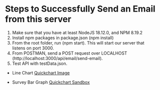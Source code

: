 # Steps to Successfully Send an Email from this server
1) Make sure that you have at least NodeJS 18.12.0, and NPM 8.19.2
2) Install npm packages in package.json (npm install)
3) From the root folder, run (npm start). This will start our server that listens on port 3000.
4) From POSTMAN, send a POST request over LOCALHOST (http://localhost:3000/api/email/send-email).
5) Test API with testData.json. 

* Line Chart
[Quickchart Image](https://quickchart.io/sandbox/#%7B%22chart%22%3A%22%7B%5Cn%20%20%5C%22type%5C%22%3A%20%5C%22line%5C%22%2C%5Cn%20%20%5C%22data%5C%22%3A%20%7B%5Cn%20%20%20%20%5C%22datasets%5C%22%3A%20%5B%5Cn%20%20%20%20%20%20%7B%5Cn%20%20%20%20%20%20%20%20%5C%22fill%5C%22%3A%20false%2C%5Cn%20%20%20%20%20%20%20%20%5C%22spanGaps%5C%22%3A%20false%2C%5Cn%20%20%20%20%20%20%20%20%5C%22lineTension%5C%22%3A%200%2C%5Cn%20%20%20%20%20%20%20%20%5C%22pointRadius%5C%22%3A%203%2C%5Cn%20%20%20%20%20%20%20%20%5C%22pointHoverRadius%5C%22%3A%203%2C%5Cn%20%20%20%20%20%20%20%20%5C%22pointStyle%5C%22%3A%20%5C%22circle%5C%22%2C%5Cn%20%20%20%20%20%20%20%20%5C%22borderDash%5C%22%3A%20%5B%5Cn%20%20%20%20%20%20%20%20%20%200%2C%5Cn%20%20%20%20%20%20%20%20%20%200%5Cn%20%20%20%20%20%20%20%20%5D%2C%5Cn%20%20%20%20%20%20%20%20%5C%22barPercentage%5C%22%3A%200.9%2C%5Cn%20%20%20%20%20%20%20%20%5C%22categoryPercentage%5C%22%3A%200.8%2C%5Cn%20%20%20%20%20%20%20%20%5C%22data%5C%22%3A%20%5B%5Cn%20%20%20%20%20%20%20%20%20%204%2C%5Cn%20%20%20%20%20%20%20%20%20%204%2C%5Cn%20%20%20%20%20%20%20%20%20%205%2C%5Cn%20%20%20%20%20%20%20%20%20%204%2C%5Cn%20%20%20%20%20%20%20%20%20%205%5Cn%20%20%20%20%20%20%20%20%5D%2C%5Cn%20%20%20%20%20%20%20%20%5C%22type%5C%22%3A%20%5C%22line%5C%22%2C%5Cn%20%20%20%20%20%20%20%20%5C%22label%5C%22%3A%20%5C%22Autonomy%5C%22%2C%5Cn%20%20%20%20%20%20%20%20%5C%22borderColor%5C%22%3A%20%5C%22%23AF357C%5C%22%2C%5Cn%20%20%20%20%20%20%20%20%5C%22backgroundColor%5C%22%3A%20%5C%22%234E79A733%5C%22%2C%5Cn%20%20%20%20%20%20%20%20%5C%22borderWidth%5C%22%3A%205%2C%5Cn%20%20%20%20%20%20%20%20%5C%22hidden%5C%22%3A%20false%5Cn%20%20%20%20%20%20%7D%2C%5Cn%20%20%20%20%20%20%7B%5Cn%20%20%20%20%20%20%20%20%5C%22fill%5C%22%3A%20false%2C%5Cn%20%20%20%20%20%20%20%20%5C%22spanGaps%5C%22%3A%20false%2C%5Cn%20%20%20%20%20%20%20%20%5C%22lineTension%5C%22%3A%200%2C%5Cn%20%20%20%20%20%20%20%20%5C%22pointRadius%5C%22%3A%203%2C%5Cn%20%20%20%20%20%20%20%20%5C%22pointHoverRadius%5C%22%3A%203%2C%5Cn%20%20%20%20%20%20%20%20%5C%22pointStyle%5C%22%3A%20%5C%22circle%5C%22%2C%5Cn%20%20%20%20%20%20%20%20%5C%22borderDash%5C%22%3A%20%5B%5Cn%20%20%20%20%20%20%20%20%20%200%2C%5Cn%20%20%20%20%20%20%20%20%20%200%5Cn%20%20%20%20%20%20%20%20%5D%2C%5Cn%20%20%20%20%20%20%20%20%5C%22barPercentage%5C%22%3A%200.9%2C%5Cn%20%20%20%20%20%20%20%20%5C%22categoryPercentage%5C%22%3A%200.8%2C%5Cn%20%20%20%20%20%20%20%20%5C%22data%5C%22%3A%20%5B%5Cn%20%20%20%20%20%20%20%20%20%203%2C%5Cn%20%20%20%20%20%20%20%20%20%204%2C%5Cn%20%20%20%20%20%20%20%20%20%202%2C%5Cn%20%20%20%20%20%20%20%20%20%202%2C%5Cn%20%20%20%20%20%20%20%20%20%205%5Cn%20%20%20%20%20%20%20%20%5D%2C%5Cn%20%20%20%20%20%20%20%20%5C%22type%5C%22%3A%20%5C%22line%5C%22%2C%5Cn%20%20%20%20%20%20%20%20%5C%22label%5C%22%3A%20%5C%22Impact%5C%22%2C%5Cn%20%20%20%20%20%20%20%20%5C%22borderColor%5C%22%3A%20%5C%22%23344A5C%5C%22%2C%5Cn%20%20%20%20%20%20%20%20%5C%22backgroundColor%5C%22%3A%20%5C%22%23F28E2B33%5C%22%2C%5Cn%20%20%20%20%20%20%20%20%5C%22borderWidth%5C%22%3A%205%2C%5Cn%20%20%20%20%20%20%20%20%5C%22hidden%5C%22%3A%20false%5Cn%20%20%20%20%20%20%7D%2C%5Cn%20%20%20%20%20%20%7B%5Cn%20%20%20%20%20%20%20%20%5C%22fill%5C%22%3A%20false%2C%5Cn%20%20%20%20%20%20%20%20%5C%22spanGaps%5C%22%3A%20false%2C%5Cn%20%20%20%20%20%20%20%20%5C%22lineTension%5C%22%3A%200%2C%5Cn%20%20%20%20%20%20%20%20%5C%22pointRadius%5C%22%3A%203%2C%5Cn%20%20%20%20%20%20%20%20%5C%22pointHoverRadius%5C%22%3A%203%2C%5Cn%20%20%20%20%20%20%20%20%5C%22pointStyle%5C%22%3A%20%5C%22circle%5C%22%2C%5Cn%20%20%20%20%20%20%20%20%5C%22borderDash%5C%22%3A%20%5B%5Cn%20%20%20%20%20%20%20%20%20%200%2C%5Cn%20%20%20%20%20%20%20%20%20%200%5Cn%20%20%20%20%20%20%20%20%5D%2C%5Cn%20%20%20%20%20%20%20%20%5C%22barPercentage%5C%22%3A%200.9%2C%5Cn%20%20%20%20%20%20%20%20%5C%22categoryPercentage%5C%22%3A%200.8%2C%5Cn%20%20%20%20%20%20%20%20%5C%22data%5C%22%3A%20%5B%5Cn%20%20%20%20%20%20%20%20%20%204%2C%5Cn%20%20%20%20%20%20%20%20%20%204%2C%5Cn%20%20%20%20%20%20%20%20%20%204%2C%5Cn%20%20%20%20%20%20%20%20%20%202%2C%5Cn%20%20%20%20%20%20%20%20%20%204%5Cn%20%20%20%20%20%20%20%20%5D%2C%5Cn%20%20%20%20%20%20%20%20%5C%22type%5C%22%3A%20%5C%22line%5C%22%2C%5Cn%20%20%20%20%20%20%20%20%5C%22label%5C%22%3A%20%5C%22Growth%5C%22%2C%5Cn%20%20%20%20%20%20%20%20%5C%22borderColor%5C%22%3A%20%5C%22%235D9690%5C%22%2C%5Cn%20%20%20%20%20%20%20%20%5C%22backgroundColor%5C%22%3A%20%5C%22%23E1575933%5C%22%2C%5Cn%20%20%20%20%20%20%20%20%5C%22borderWidth%5C%22%3A%205%2C%5Cn%20%20%20%20%20%20%20%20%5C%22hidden%5C%22%3A%20false%5Cn%20%20%20%20%20%20%7D%2C%5Cn%20%20%20%20%20%20%7B%5Cn%20%20%20%20%20%20%20%20%5C%22fill%5C%22%3A%20false%2C%5Cn%20%20%20%20%20%20%20%20%5C%22spanGaps%5C%22%3A%20false%2C%5Cn%20%20%20%20%20%20%20%20%5C%22lineTension%5C%22%3A%200%2C%5Cn%20%20%20%20%20%20%20%20%5C%22pointRadius%5C%22%3A%203%2C%5Cn%20%20%20%20%20%20%20%20%5C%22pointHoverRadius%5C%22%3A%203%2C%5Cn%20%20%20%20%20%20%20%20%5C%22pointStyle%5C%22%3A%20%5C%22circle%5C%22%2C%5Cn%20%20%20%20%20%20%20%20%5C%22borderDash%5C%22%3A%20%5B%5Cn%20%20%20%20%20%20%20%20%20%200%2C%5Cn%20%20%20%20%20%20%20%20%20%200%5Cn%20%20%20%20%20%20%20%20%5D%2C%5Cn%20%20%20%20%20%20%20%20%5C%22barPercentage%5C%22%3A%200.9%2C%5Cn%20%20%20%20%20%20%20%20%5C%22categoryPercentage%5C%22%3A%200.8%2C%5Cn%20%20%20%20%20%20%20%20%5C%22data%5C%22%3A%20%5B%5Cn%20%20%20%20%20%20%20%20%20%204%2C%5Cn%20%20%20%20%20%20%20%20%20%204%2C%5Cn%20%20%20%20%20%20%20%20%20%204%2C%5Cn%20%20%20%20%20%20%20%20%20%203%2C%5Cn%20%20%20%20%20%20%20%20%20%203%5Cn%20%20%20%20%20%20%20%20%5D%2C%5Cn%20%20%20%20%20%20%20%20%5C%22type%5C%22%3A%20%5C%22line%5C%22%2C%5Cn%20%20%20%20%20%20%20%20%5C%22label%5C%22%3A%20%5C%22Connection%5C%22%2C%5Cn%20%20%20%20%20%20%20%20%5C%22borderColor%5C%22%3A%20%5C%22%238D9B23%5C%22%2C%5Cn%20%20%20%20%20%20%20%20%5C%22backgroundColor%5C%22%3A%20%5C%22%2376B7B233%5C%22%2C%5Cn%20%20%20%20%20%20%20%20%5C%22borderWidth%5C%22%3A%205%2C%5Cn%20%20%20%20%20%20%20%20%5C%22hidden%5C%22%3A%20false%5Cn%20%20%20%20%20%20%7D%2C%5Cn%20%20%20%20%20%20%7B%5Cn%20%20%20%20%20%20%20%20%5C%22fill%5C%22%3A%20false%2C%5Cn%20%20%20%20%20%20%20%20%5C%22spanGaps%5C%22%3A%20false%2C%5Cn%20%20%20%20%20%20%20%20%5C%22lineTension%5C%22%3A%200%2C%5Cn%20%20%20%20%20%20%20%20%5C%22pointRadius%5C%22%3A%203%2C%5Cn%20%20%20%20%20%20%20%20%5C%22pointHoverRadius%5C%22%3A%203%2C%5Cn%20%20%20%20%20%20%20%20%5C%22pointStyle%5C%22%3A%20%5C%22circle%5C%22%2C%5Cn%20%20%20%20%20%20%20%20%5C%22borderDash%5C%22%3A%20%5B%5Cn%20%20%20%20%20%20%20%20%20%200%2C%5Cn%20%20%20%20%20%20%20%20%20%200%5Cn%20%20%20%20%20%20%20%20%5D%2C%5Cn%20%20%20%20%20%20%20%20%5C%22barPercentage%5C%22%3A%200.9%2C%5Cn%20%20%20%20%20%20%20%20%5C%22categoryPercentage%5C%22%3A%200.8%2C%5Cn%20%20%20%20%20%20%20%20%5C%22data%5C%22%3A%20%5B%5Cn%20%20%20%20%20%20%20%20%20%203%2C%5Cn%20%20%20%20%20%20%20%20%20%205%2C%5Cn%20%20%20%20%20%20%20%20%20%204%2C%5Cn%20%20%20%20%20%20%20%20%20%204%2C%5Cn%20%20%20%20%20%20%20%20%20%202%5Cn%20%20%20%20%20%20%20%20%5D%2C%5Cn%20%20%20%20%20%20%20%20%5C%22type%5C%22%3A%20%5C%22line%5C%22%2C%5Cn%20%20%20%20%20%20%20%20%5C%22label%5C%22%3A%20%5C%22Growth%5C%22%2C%5Cn%20%20%20%20%20%20%20%20%5C%22borderColor%5C%22%3A%20%5C%22%23F4940C%5C%22%2C%5Cn%20%20%20%20%20%20%20%20%5C%22backgroundColor%5C%22%3A%20%5C%22%2359A14F33%5C%22%2C%5Cn%20%20%20%20%20%20%20%20%5C%22borderWidth%5C%22%3A%205%2C%5Cn%20%20%20%20%20%20%20%20%5C%22hidden%5C%22%3A%20false%5Cn%20%20%20%20%20%20%7D%5Cn%20%20%20%20%5D%2C%5Cn%20%20%20%20%5C%22labels%5C%22%3A%20%5B%5Cn%20%20%20%20%20%20%5C%2207%2F01%5C%22%2C%5Cn%20%20%20%20%20%20%5C%2207%2F02%5C%22%2C%5Cn%20%20%20%20%20%20%5C%2207%2F03%5C%22%2C%5Cn%20%20%20%20%20%20%5C%2207%2F04%5C%22%2C%5Cn%20%20%20%20%20%20%5C%2207%2F05%5C%22%5Cn%20%20%20%20%5D%5Cn%20%20%7D%2C%5Cn%20%20%5C%22options%5C%22%3A%20%7B%5Cn%20%20%20%20%5C%22title%5C%22%3A%20%7B%5Cn%20%20%20%20%20%20%5C%22display%5C%22%3A%20false%2C%5Cn%20%20%20%20%20%20%5C%22position%5C%22%3A%20%5C%22top%5C%22%2C%5Cn%20%20%20%20%20%20%5C%22fontSize%5C%22%3A%2012%2C%5Cn%20%20%20%20%20%20%5C%22fontFamily%5C%22%3A%20%5C%22sans-serif%5C%22%2C%5Cn%20%20%20%20%20%20%5C%22fontColor%5C%22%3A%20%5C%22%23666666%5C%22%2C%5Cn%20%20%20%20%20%20%5C%22fontStyle%5C%22%3A%20%5C%22bold%5C%22%2C%5Cn%20%20%20%20%20%20%5C%22padding%5C%22%3A%2010%2C%5Cn%20%20%20%20%20%20%5C%22lineHeight%5C%22%3A%201.2%2C%5Cn%20%20%20%20%20%20%5C%22text%5C%22%3A%20%5C%22Chart%20title%5C%22%5Cn%20%20%20%20%7D%2C%5Cn%20%20%20%20%5C%22layout%5C%22%3A%20%7B%5Cn%20%20%20%20%20%20%5C%22padding%5C%22%3A%20%7B%7D%2C%5Cn%20%20%20%20%20%20%5C%22left%5C%22%3A%200%2C%5Cn%20%20%20%20%20%20%5C%22right%5C%22%3A%200%2C%5Cn%20%20%20%20%20%20%5C%22top%5C%22%3A%200%2C%5Cn%20%20%20%20%20%20%5C%22bottom%5C%22%3A%200%5Cn%20%20%20%20%7D%2C%5Cn%20%20%20%20%5C%22legend%5C%22%3A%20%7B%5Cn%20%20%20%20%20%20%5C%22display%5C%22%3A%20false%2C%5Cn%20%20%20%20%20%20%5C%22position%5C%22%3A%20%5C%22top%5C%22%2C%5Cn%20%20%20%20%20%20%5C%22align%5C%22%3A%20%5C%22center%5C%22%2C%5Cn%20%20%20%20%20%20%5C%22fullWidth%5C%22%3A%20false%2C%5Cn%20%20%20%20%20%20%5C%22reverse%5C%22%3A%20false%2C%5Cn%20%20%20%20%20%20%5C%22labels%5C%22%3A%20%7B%5Cn%20%20%20%20%20%20%20%20%5C%22fontSize%5C%22%3A%2012%2C%5Cn%20%20%20%20%20%20%20%20%5C%22fontFamily%5C%22%3A%20%5C%22sans-serif%5C%22%2C%5Cn%20%20%20%20%20%20%20%20%5C%22fontColor%5C%22%3A%20%5C%22%23666666%5C%22%2C%5Cn%20%20%20%20%20%20%20%20%5C%22fontStyle%5C%22%3A%20%5C%22normal%5C%22%2C%5Cn%20%20%20%20%20%20%20%20%5C%22padding%5C%22%3A%2010%5Cn%20%20%20%20%20%20%7D%5Cn%20%20%20%20%7D%2C%5Cn%20%20%20%20%5C%22scales%5C%22%3A%20%7B%5Cn%20%20%20%20%20%20%5C%22xAxes%5C%22%3A%20%5B%5Cn%20%20%20%20%20%20%20%20%7B%5Cn%20%20%20%20%20%20%20%20%20%20%5C%22id%5C%22%3A%20%5C%22X1%5C%22%2C%5Cn%20%20%20%20%20%20%20%20%20%20%5C%22display%5C%22%3A%20true%2C%5Cn%20%20%20%20%20%20%20%20%20%20%5C%22position%5C%22%3A%20%5C%22bottom%5C%22%2C%5Cn%20%20%20%20%20%20%20%20%20%20%5C%22type%5C%22%3A%20%5C%22category%5C%22%2C%5Cn%20%20%20%20%20%20%20%20%20%20%5C%22stacked%5C%22%3A%20false%2C%5Cn%20%20%20%20%20%20%20%20%20%20%5C%22offset%5C%22%3A%20true%2C%5Cn%20%20%20%20%20%20%20%20%20%20%5C%22time%5C%22%3A%20%7B%5Cn%20%20%20%20%20%20%20%20%20%20%20%20%5C%22unit%5C%22%3A%20false%2C%5Cn%20%20%20%20%20%20%20%20%20%20%20%20%5C%22stepSize%5C%22%3A%201%2C%5Cn%20%20%20%20%20%20%20%20%20%20%20%20%5C%22displayFormats%5C%22%3A%20%7B%5Cn%20%20%20%20%20%20%20%20%20%20%20%20%20%20%5C%22millisecond%5C%22%3A%20%5C%22h%3Amm%3Ass.SSS%20a%5C%22%2C%5Cn%20%20%20%20%20%20%20%20%20%20%20%20%20%20%5C%22second%5C%22%3A%20%5C%22h%3Amm%3Ass%20a%5C%22%2C%5Cn%20%20%20%20%20%20%20%20%20%20%20%20%20%20%5C%22minute%5C%22%3A%20%5C%22h%3Amm%20a%5C%22%2C%5Cn%20%20%20%20%20%20%20%20%20%20%20%20%20%20%5C%22hour%5C%22%3A%20%5C%22hA%5C%22%2C%5Cn%20%20%20%20%20%20%20%20%20%20%20%20%20%20%5C%22day%5C%22%3A%20%5C%22MMM%20D%5C%22%2C%5Cn%20%20%20%20%20%20%20%20%20%20%20%20%20%20%5C%22week%5C%22%3A%20%5C%22ll%5C%22%2C%5Cn%20%20%20%20%20%20%20%20%20%20%20%20%20%20%5C%22month%5C%22%3A%20%5C%22MMM%20YYYY%5C%22%2C%5Cn%20%20%20%20%20%20%20%20%20%20%20%20%20%20%5C%22quarter%5C%22%3A%20%5C%22%5BQ%5DQ%20-%20YYYY%5C%22%2C%5Cn%20%20%20%20%20%20%20%20%20%20%20%20%20%20%5C%22year%5C%22%3A%20%5C%22YYYY%5C%22%5Cn%20%20%20%20%20%20%20%20%20%20%20%20%7D%5Cn%20%20%20%20%20%20%20%20%20%20%7D%2C%5Cn%20%20%20%20%20%20%20%20%20%20%5C%22distribution%5C%22%3A%20%5C%22linear%5C%22%2C%5Cn%20%20%20%20%20%20%20%20%20%20%5C%22gridLines%5C%22%3A%20%7B%5Cn%20%20%20%20%20%20%20%20%20%20%20%20%5C%22display%5C%22%3A%20false%2C%5Cn%20%20%20%20%20%20%20%20%20%20%20%20%5C%22color%5C%22%3A%20%5C%22rgba(0%2C%200%2C%200%2C%200.1)%5C%22%2C%5Cn%20%20%20%20%20%20%20%20%20%20%20%20%5C%22borderDash%5C%22%3A%20%5B%5Cn%20%20%20%20%20%20%20%20%20%20%20%20%20%200%2C%5Cn%20%20%20%20%20%20%20%20%20%20%20%20%20%200%5Cn%20%20%20%20%20%20%20%20%20%20%20%20%5D%2C%5Cn%20%20%20%20%20%20%20%20%20%20%20%20%5C%22lineWidth%5C%22%3A%201%2C%5Cn%20%20%20%20%20%20%20%20%20%20%20%20%5C%22drawBorder%5C%22%3A%20true%2C%5Cn%20%20%20%20%20%20%20%20%20%20%20%20%5C%22drawOnChartArea%5C%22%3A%20true%2C%5Cn%20%20%20%20%20%20%20%20%20%20%20%20%5C%22drawTicks%5C%22%3A%20true%2C%5Cn%20%20%20%20%20%20%20%20%20%20%20%20%5C%22tickMarkLength%5C%22%3A%2010%2C%5Cn%20%20%20%20%20%20%20%20%20%20%20%20%5C%22zeroLineWidth%5C%22%3A%201%2C%5Cn%20%20%20%20%20%20%20%20%20%20%20%20%5C%22zeroLineColor%5C%22%3A%20%5C%22rgba(0%2C%200%2C%200%2C%200.25)%5C%22%2C%5Cn%20%20%20%20%20%20%20%20%20%20%20%20%5C%22zeroLineBorderDash%5C%22%3A%20%5B%5Cn%20%20%20%20%20%20%20%20%20%20%20%20%20%200%2C%5Cn%20%20%20%20%20%20%20%20%20%20%20%20%20%200%5Cn%20%20%20%20%20%20%20%20%20%20%20%20%5D%5Cn%20%20%20%20%20%20%20%20%20%20%7D%2C%5Cn%20%20%20%20%20%20%20%20%20%20%5C%22angleLines%5C%22%3A%20%7B%5Cn%20%20%20%20%20%20%20%20%20%20%20%20%5C%22display%5C%22%3A%20true%2C%5Cn%20%20%20%20%20%20%20%20%20%20%20%20%5C%22color%5C%22%3A%20%5C%22rgba(0%2C%200%2C%200%2C%200.1)%5C%22%2C%5Cn%20%20%20%20%20%20%20%20%20%20%20%20%5C%22borderDash%5C%22%3A%20%5B%5Cn%20%20%20%20%20%20%20%20%20%20%20%20%20%200%2C%5Cn%20%20%20%20%20%20%20%20%20%20%20%20%20%200%5Cn%20%20%20%20%20%20%20%20%20%20%20%20%5D%2C%5Cn%20%20%20%20%20%20%20%20%20%20%20%20%5C%22lineWidth%5C%22%3A%201%5Cn%20%20%20%20%20%20%20%20%20%20%7D%2C%5Cn%20%20%20%20%20%20%20%20%20%20%5C%22pointLabels%5C%22%3A%20%7B%5Cn%20%20%20%20%20%20%20%20%20%20%20%20%5C%22display%5C%22%3A%20true%2C%5Cn%20%20%20%20%20%20%20%20%20%20%20%20%5C%22fontColor%5C%22%3A%20%5C%22%23666%5C%22%2C%5Cn%20%20%20%20%20%20%20%20%20%20%20%20%5C%22fontSize%5C%22%3A%2010%2C%5Cn%20%20%20%20%20%20%20%20%20%20%20%20%5C%22fontStyle%5C%22%3A%20%5C%22normal%5C%22%5Cn%20%20%20%20%20%20%20%20%20%20%7D%2C%5Cn%20%20%20%20%20%20%20%20%20%20%5C%22ticks%5C%22%3A%20%7B%5Cn%20%20%20%20%20%20%20%20%20%20%20%20%5C%22display%5C%22%3A%20true%2C%5Cn%20%20%20%20%20%20%20%20%20%20%20%20%5C%22fontSize%5C%22%3A%2014%2C%5Cn%20%20%20%20%20%20%20%20%20%20%20%20%5C%22fontFamily%5C%22%3A%20%5C%22sans-serif%5C%22%2C%5Cn%20%20%20%20%20%20%20%20%20%20%20%20%5C%22fontColor%5C%22%3A%20%5C%22%23666666%5C%22%2C%5Cn%20%20%20%20%20%20%20%20%20%20%20%20%5C%22fontStyle%5C%22%3A%20%5C%22bold%5C%22%2C%5Cn%20%20%20%20%20%20%20%20%20%20%20%20%5C%22padding%5C%22%3A%200%2C%5Cn%20%20%20%20%20%20%20%20%20%20%20%20%5C%22stepSize%5C%22%3A%20null%2C%5Cn%20%20%20%20%20%20%20%20%20%20%20%20%5C%22minRotation%5C%22%3A%200%2C%5Cn%20%20%20%20%20%20%20%20%20%20%20%20%5C%22maxRotation%5C%22%3A%2050%2C%5Cn%20%20%20%20%20%20%20%20%20%20%20%20%5C%22mirror%5C%22%3A%20false%2C%5Cn%20%20%20%20%20%20%20%20%20%20%20%20%5C%22reverse%5C%22%3A%20false%5Cn%20%20%20%20%20%20%20%20%20%20%7D%2C%5Cn%20%20%20%20%20%20%20%20%20%20%5C%22scaleLabel%5C%22%3A%20%7B%5Cn%20%20%20%20%20%20%20%20%20%20%20%20%5C%22display%5C%22%3A%20false%2C%5Cn%20%20%20%20%20%20%20%20%20%20%20%20%5C%22labelString%5C%22%3A%20%5C%22Axis%20label%5C%22%2C%5Cn%20%20%20%20%20%20%20%20%20%20%20%20%5C%22lineHeight%5C%22%3A%201.2%2C%5Cn%20%20%20%20%20%20%20%20%20%20%20%20%5C%22fontColor%5C%22%3A%20%5C%22%23666666%5C%22%2C%5Cn%20%20%20%20%20%20%20%20%20%20%20%20%5C%22fontFamily%5C%22%3A%20%5C%22sans-serif%5C%22%2C%5Cn%20%20%20%20%20%20%20%20%20%20%20%20%5C%22fontSize%5C%22%3A%2012%2C%5Cn%20%20%20%20%20%20%20%20%20%20%20%20%5C%22fontStyle%5C%22%3A%20%5C%22normal%5C%22%2C%5Cn%20%20%20%20%20%20%20%20%20%20%20%20%5C%22padding%5C%22%3A%204%5Cn%20%20%20%20%20%20%20%20%20%20%7D%5Cn%20%20%20%20%20%20%20%20%7D%5Cn%20%20%20%20%20%20%5D%2C%5Cn%20%20%20%20%20%20%5C%22yAxes%5C%22%3A%20%5B%5Cn%20%20%20%20%20%20%20%20%7B%5Cn%20%20%20%20%20%20%20%20%20%20%5C%22id%5C%22%3A%20%5C%22Y1%5C%22%2C%5Cn%20%20%20%20%20%20%20%20%20%20%5C%22display%5C%22%3A%20true%2C%5Cn%20%20%20%20%20%20%20%20%20%20%5C%22position%5C%22%3A%20%5C%22left%5C%22%2C%5Cn%20%20%20%20%20%20%20%20%20%20%5C%22type%5C%22%3A%20%5C%22linear%5C%22%2C%5Cn%20%20%20%20%20%20%20%20%20%20%5C%22stacked%5C%22%3A%20false%2C%5Cn%20%20%20%20%20%20%20%20%20%20%5C%22offset%5C%22%3A%20true%2C%5Cn%20%20%20%20%20%20%20%20%20%20%5C%22time%5C%22%3A%20%7B%5Cn%20%20%20%20%20%20%20%20%20%20%20%20%5C%22unit%5C%22%3A%20false%2C%5Cn%20%20%20%20%20%20%20%20%20%20%20%20%5C%22stepSize%5C%22%3A%201%2C%5Cn%20%20%20%20%20%20%20%20%20%20%20%20%5C%22displayFormats%5C%22%3A%20%7B%5Cn%20%20%20%20%20%20%20%20%20%20%20%20%20%20%5C%22millisecond%5C%22%3A%20%5C%22h%3Amm%3Ass.SSS%20a%5C%22%2C%5Cn%20%20%20%20%20%20%20%20%20%20%20%20%20%20%5C%22second%5C%22%3A%20%5C%22h%3Amm%3Ass%20a%5C%22%2C%5Cn%20%20%20%20%20%20%20%20%20%20%20%20%20%20%5C%22minute%5C%22%3A%20%5C%22h%3Amm%20a%5C%22%2C%5Cn%20%20%20%20%20%20%20%20%20%20%20%20%20%20%5C%22hour%5C%22%3A%20%5C%22hA%5C%22%2C%5Cn%20%20%20%20%20%20%20%20%20%20%20%20%20%20%5C%22day%5C%22%3A%20%5C%22MMM%20D%5C%22%2C%5Cn%20%20%20%20%20%20%20%20%20%20%20%20%20%20%5C%22week%5C%22%3A%20%5C%22ll%5C%22%2C%5Cn%20%20%20%20%20%20%20%20%20%20%20%20%20%20%5C%22month%5C%22%3A%20%5C%22MMM%20YYYY%5C%22%2C%5Cn%20%20%20%20%20%20%20%20%20%20%20%20%20%20%5C%22quarter%5C%22%3A%20%5C%22%5BQ%5DQ%20-%20YYYY%5C%22%2C%5Cn%20%20%20%20%20%20%20%20%20%20%20%20%20%20%5C%22year%5C%22%3A%20%5C%22YYYY%5C%22%5Cn%20%20%20%20%20%20%20%20%20%20%20%20%7D%5Cn%20%20%20%20%20%20%20%20%20%20%7D%2C%5Cn%20%20%20%20%20%20%20%20%20%20%5C%22distribution%5C%22%3A%20%5C%22linear%5C%22%2C%5Cn%20%20%20%20%20%20%20%20%20%20%5C%22gridLines%5C%22%3A%20%7B%5Cn%20%20%20%20%20%20%20%20%20%20%20%20%5C%22display%5C%22%3A%20false%2C%5Cn%20%20%20%20%20%20%20%20%20%20%20%20%5C%22color%5C%22%3A%20%5C%22rgba(0%2C%200%2C%200%2C%200.1)%5C%22%2C%5Cn%20%20%20%20%20%20%20%20%20%20%20%20%5C%22borderDash%5C%22%3A%20%5B%5Cn%20%20%20%20%20%20%20%20%20%20%20%20%20%200%2C%5Cn%20%20%20%20%20%20%20%20%20%20%20%20%20%200%5Cn%20%20%20%20%20%20%20%20%20%20%20%20%5D%2C%5Cn%20%20%20%20%20%20%20%20%20%20%20%20%5C%22lineWidth%5C%22%3A%201%2C%5Cn%20%20%20%20%20%20%20%20%20%20%20%20%5C%22drawBorder%5C%22%3A%20true%2C%5Cn%20%20%20%20%20%20%20%20%20%20%20%20%5C%22drawOnChartArea%5C%22%3A%20true%2C%5Cn%20%20%20%20%20%20%20%20%20%20%20%20%5C%22drawTicks%5C%22%3A%20true%2C%5Cn%20%20%20%20%20%20%20%20%20%20%20%20%5C%22tickMarkLength%5C%22%3A%2010%2C%5Cn%20%20%20%20%20%20%20%20%20%20%20%20%5C%22zeroLineWidth%5C%22%3A%201%2C%5Cn%20%20%20%20%20%20%20%20%20%20%20%20%5C%22zeroLineColor%5C%22%3A%20%5C%22rgba(0%2C%200%2C%200%2C%200.25)%5C%22%2C%5Cn%20%20%20%20%20%20%20%20%20%20%20%20%5C%22zeroLineBorderDash%5C%22%3A%20%5B%5Cn%20%20%20%20%20%20%20%20%20%20%20%20%20%200%2C%5Cn%20%20%20%20%20%20%20%20%20%20%20%20%20%200%5Cn%20%20%20%20%20%20%20%20%20%20%20%20%5D%5Cn%20%20%20%20%20%20%20%20%20%20%7D%2C%5Cn%20%20%20%20%20%20%20%20%20%20%5C%22angleLines%5C%22%3A%20%7B%5Cn%20%20%20%20%20%20%20%20%20%20%20%20%5C%22display%5C%22%3A%20true%2C%5Cn%20%20%20%20%20%20%20%20%20%20%20%20%5C%22color%5C%22%3A%20%5C%22rgba(0%2C%200%2C%200%2C%200.1)%5C%22%2C%5Cn%20%20%20%20%20%20%20%20%20%20%20%20%5C%22borderDash%5C%22%3A%20%5B%5Cn%20%20%20%20%20%20%20%20%20%20%20%20%20%200%2C%5Cn%20%20%20%20%20%20%20%20%20%20%20%20%20%200%5Cn%20%20%20%20%20%20%20%20%20%20%20%20%5D%2C%5Cn%20%20%20%20%20%20%20%20%20%20%20%20%5C%22lineWidth%5C%22%3A%201%5Cn%20%20%20%20%20%20%20%20%20%20%7D%2C%5Cn%20%20%20%20%20%20%20%20%20%20%5C%22pointLabels%5C%22%3A%20%7B%5Cn%20%20%20%20%20%20%20%20%20%20%20%20%5C%22display%5C%22%3A%20true%2C%5Cn%20%20%20%20%20%20%20%20%20%20%20%20%5C%22fontColor%5C%22%3A%20%5C%22%23666%5C%22%2C%5Cn%20%20%20%20%20%20%20%20%20%20%20%20%5C%22fontSize%5C%22%3A%2010%2C%5Cn%20%20%20%20%20%20%20%20%20%20%20%20%5C%22fontStyle%5C%22%3A%20%5C%22normal%5C%22%5Cn%20%20%20%20%20%20%20%20%20%20%7D%2C%5Cn%20%20%20%20%20%20%20%20%20%20%5C%22ticks%5C%22%3A%20%7B%5Cn%20%20%20%20%20%20%20%20%20%20%20%20%5C%22display%5C%22%3A%20true%2C%5Cn%20%20%20%20%20%20%20%20%20%20%20%20%5C%22fontSize%5C%22%3A%2020%2C%5Cn%20%20%20%20%20%20%20%20%20%20%20%20%5C%22fontFamily%5C%22%3A%20%5C%22sans-serif%5C%22%2C%5Cn%20%20%20%20%20%20%20%20%20%20%20%20%5C%22fontColor%5C%22%3A%20%5C%22%23666666%5C%22%2C%5Cn%20%20%20%20%20%20%20%20%20%20%20%20%5C%22fontStyle%5C%22%3A%20%5C%22bold%5C%22%2C%5Cn%20%20%20%20%20%20%20%20%20%20%20%20%5C%22padding%5C%22%3A%200%2C%5Cn%20%20%20%20%20%20%20%20%20%20%20%20%5C%22stepSize%5C%22%3A%200%2C%5Cn%20%20%20%20%20%20%20%20%20%20%20%20%5C%22minRotation%5C%22%3A%200%2C%5Cn%20%20%20%20%20%20%20%20%20%20%20%20%5C%22maxRotation%5C%22%3A%2050%2C%5Cn%20%20%20%20%20%20%20%20%20%20%20%20%5C%22mirror%5C%22%3A%20false%2C%5Cn%20%20%20%20%20%20%20%20%20%20%20%20%5C%22reverse%5C%22%3A%20false%2C%5Cn%20%20%20%20%20%20%20%20%20%20%20%20%5C%22min%5C%22%3A%200%2C%5Cn%20%20%20%20%20%20%20%20%20%20%20%20%5C%22max%5C%22%3A%205%5Cn%20%20%20%20%20%20%20%20%20%20%7D%2C%5Cn%20%20%20%20%20%20%20%20%20%20%5C%22scaleLabel%5C%22%3A%20%7B%5Cn%20%20%20%20%20%20%20%20%20%20%20%20%5C%22display%5C%22%3A%20false%2C%5Cn%20%20%20%20%20%20%20%20%20%20%20%20%5C%22labelString%5C%22%3A%20%5C%22Axis%20label%5C%22%2C%5Cn%20%20%20%20%20%20%20%20%20%20%20%20%5C%22lineHeight%5C%22%3A%201.2%2C%5Cn%20%20%20%20%20%20%20%20%20%20%20%20%5C%22fontColor%5C%22%3A%20%5C%22%23666666%5C%22%2C%5Cn%20%20%20%20%20%20%20%20%20%20%20%20%5C%22fontFamily%5C%22%3A%20%5C%22sans-serif%5C%22%2C%5Cn%20%20%20%20%20%20%20%20%20%20%20%20%5C%22fontSize%5C%22%3A%2012%2C%5Cn%20%20%20%20%20%20%20%20%20%20%20%20%5C%22fontStyle%5C%22%3A%20%5C%22normal%5C%22%2C%5Cn%20%20%20%20%20%20%20%20%20%20%20%20%5C%22padding%5C%22%3A%204%5Cn%20%20%20%20%20%20%20%20%20%20%7D%5Cn%20%20%20%20%20%20%20%20%7D%5Cn%20%20%20%20%20%20%5D%5Cn%20%20%20%20%7D%2C%5Cn%20%20%20%20%5C%22plugins%5C%22%3A%20%7B%5Cn%20%20%20%20%20%20%5C%22datalabels%5C%22%3A%20%7B%5Cn%20%20%20%20%20%20%20%20%5C%22display%5C%22%3A%20false%2C%5Cn%20%20%20%20%20%20%20%20%5C%22align%5C%22%3A%20%5C%22center%5C%22%2C%5Cn%20%20%20%20%20%20%20%20%5C%22anchor%5C%22%3A%20%5C%22center%5C%22%2C%5Cn%20%20%20%20%20%20%20%20%5C%22backgroundColor%5C%22%3A%20%5C%22%23eee%5C%22%2C%5Cn%20%20%20%20%20%20%20%20%5C%22borderColor%5C%22%3A%20%5C%22%23ddd%5C%22%2C%5Cn%20%20%20%20%20%20%20%20%5C%22borderRadius%5C%22%3A%206%2C%5Cn%20%20%20%20%20%20%20%20%5C%22borderWidth%5C%22%3A%201%2C%5Cn%20%20%20%20%20%20%20%20%5C%22padding%5C%22%3A%204%2C%5Cn%20%20%20%20%20%20%20%20%5C%22color%5C%22%3A%20%5C%22%23666666%5C%22%2C%5Cn%20%20%20%20%20%20%20%20%5C%22font%5C%22%3A%20%7B%5Cn%20%20%20%20%20%20%20%20%20%20%5C%22family%5C%22%3A%20%5C%22sans-serif%5C%22%2C%5Cn%20%20%20%20%20%20%20%20%20%20%5C%22size%5C%22%3A%2010%2C%5Cn%20%20%20%20%20%20%20%20%20%20%5C%22style%5C%22%3A%20%5C%22normal%5C%22%5Cn%20%20%20%20%20%20%20%20%7D%5Cn%20%20%20%20%20%20%7D%2C%5Cn%20%20%20%20%20%20%5C%22datalabelsZAxis%5C%22%3A%20%7B%5Cn%20%20%20%20%20%20%20%20%5C%22enabled%5C%22%3A%20false%5Cn%20%20%20%20%20%20%7D%2C%5Cn%20%20%20%20%20%20%5C%22googleSheets%5C%22%3A%20%7B%7D%2C%5Cn%20%20%20%20%20%20%5C%22airtable%5C%22%3A%20%7B%7D%2C%5Cn%20%20%20%20%20%20%5C%22tickFormat%5C%22%3A%20%5C%22%5C%22%5Cn%20%20%20%20%7D%2C%5Cn%20%20%20%20%5C%22cutoutPercentage%5C%22%3A%2050%2C%5Cn%20%20%20%20%5C%22rotation%5C%22%3A%20-1.5707963267948966%2C%5Cn%20%20%20%20%5C%22circumference%5C%22%3A%206.283185307179586%2C%5Cn%20%20%20%20%5C%22startAngle%5C%22%3A%20-1.5707963267948966%5Cn%20%20%7D%5Cn%7D%22%2C%22width%22%3A500%2C%22height%22%3A300%2C%22version%22%3A%222%22%2C%22backgroundColor%22%3A%22%23fff%22%7D)

* Survey Bar Graph
[Quickchart Sandbox](https://quickchart.io/sandbox/#%7B%22chart%22%3A%22%7B%5Cn%20%20%5C%22type%5C%22%3A%20%5C%22horizontalBar%5C%22%2C%5Cn%20%20%5C%22data%5C%22%3A%20%7B%5Cn%20%20%20%20%5C%22datasets%5C%22%3A%20%5B%5Cn%20%20%20%20%20%20%7B%5Cn%20%20%20%20%20%20%20%20%5C%22label%5C%22%3A%20%5C%22Sent%5C%22%2C%5Cn%20%20%20%20%20%20%20%20%5C%22backgroundColor%5C%22%3A%20%5C%22%23F4940C%5C%22%2C%5Cn%20%20%20%20%20%20%20%20%5C%22borderColor%5C%22%3A%20%5C%22rgb(255%2C%2099%2C%20132)%5C%22%2C%5Cn%20%20%20%20%20%20%20%20%5C%22borderWidth%5C%22%3A%200%2C%5Cn%20%20%20%20%20%20%20%20%5C%22data%5C%22%3A%20%5B%5Cn%20%20%20%20%20%20%20%20%20%2020%2C%5Cn%20%20%20%20%20%20%20%20%20%2010%2C%5Cn%20%20%20%20%20%20%20%20%20%2030%2C%5Cn%20%20%20%20%20%20%20%20%20%2015%2C%5Cn%20%20%20%20%20%20%20%20%20%2025%5Cn%20%20%20%20%20%20%20%20%5D%2C%5Cn%20%20%20%20%20%20%20%20%5C%22fill%5C%22%3A%20false%2C%5Cn%20%20%20%20%20%20%20%20%5C%22spanGaps%5C%22%3A%20false%2C%5Cn%20%20%20%20%20%20%20%20%5C%22lineTension%5C%22%3A%200.4%2C%5Cn%20%20%20%20%20%20%20%20%5C%22pointRadius%5C%22%3A%203%2C%5Cn%20%20%20%20%20%20%20%20%5C%22pointHoverRadius%5C%22%3A%203%2C%5Cn%20%20%20%20%20%20%20%20%5C%22pointStyle%5C%22%3A%20%5C%22circle%5C%22%2C%5Cn%20%20%20%20%20%20%20%20%5C%22borderDash%5C%22%3A%20%5B%5Cn%20%20%20%20%20%20%20%20%20%200%2C%5Cn%20%20%20%20%20%20%20%20%20%200%5Cn%20%20%20%20%20%20%20%20%5D%2C%5Cn%20%20%20%20%20%20%20%20%5C%22barPercentage%5C%22%3A%200.5%2C%5Cn%20%20%20%20%20%20%20%20%5C%22categoryPercentage%5C%22%3A%200.8%2C%5Cn%20%20%20%20%20%20%20%20%5C%22type%5C%22%3A%20%5C%22horizontalBar%5C%22%2C%5Cn%20%20%20%20%20%20%20%20%5C%22hidden%5C%22%3A%20false%5Cn%20%20%20%20%20%20%7D%2C%5Cn%20%20%20%20%20%20%7B%5Cn%20%20%20%20%20%20%20%20%5C%22label%5C%22%3A%20%5C%22Responses%5C%22%2C%5Cn%20%20%20%20%20%20%20%20%5C%22backgroundColor%5C%22%3A%20%5C%22%235D9690%5C%22%2C%5Cn%20%20%20%20%20%20%20%20%5C%22borderColor%5C%22%3A%20%5C%22rgb(54%2C%20162%2C%20235)%5C%22%2C%5Cn%20%20%20%20%20%20%20%20%5C%22data%5C%22%3A%20%5B%5Cn%20%20%20%20%20%20%20%20%20%2013%2C%5Cn%20%20%20%20%20%20%20%20%20%205%2C%5Cn%20%20%20%20%20%20%20%20%20%2011%2C%5Cn%20%20%20%20%20%20%20%20%20%2010%2C%5Cn%20%20%20%20%20%20%20%20%20%2020%5Cn%20%20%20%20%20%20%20%20%5D%2C%5Cn%20%20%20%20%20%20%20%20%5C%22fill%5C%22%3A%20false%2C%5Cn%20%20%20%20%20%20%20%20%5C%22spanGaps%5C%22%3A%20false%2C%5Cn%20%20%20%20%20%20%20%20%5C%22lineTension%5C%22%3A%200.4%2C%5Cn%20%20%20%20%20%20%20%20%5C%22pointRadius%5C%22%3A%203%2C%5Cn%20%20%20%20%20%20%20%20%5C%22pointHoverRadius%5C%22%3A%203%2C%5Cn%20%20%20%20%20%20%20%20%5C%22pointStyle%5C%22%3A%20%5C%22circle%5C%22%2C%5Cn%20%20%20%20%20%20%20%20%5C%22borderDash%5C%22%3A%20%5B%5Cn%20%20%20%20%20%20%20%20%20%200%2C%5Cn%20%20%20%20%20%20%20%20%20%200%5Cn%20%20%20%20%20%20%20%20%5D%2C%5Cn%20%20%20%20%20%20%20%20%5C%22barPercentage%5C%22%3A%200.5%2C%5Cn%20%20%20%20%20%20%20%20%5C%22categoryPercentage%5C%22%3A%200.8%2C%5Cn%20%20%20%20%20%20%20%20%5C%22type%5C%22%3A%20%5C%22horizontalBar%5C%22%2C%5Cn%20%20%20%20%20%20%20%20%5C%22borderWidth%5C%22%3A%200%2C%5Cn%20%20%20%20%20%20%20%20%5C%22hidden%5C%22%3A%20false%5Cn%20%20%20%20%20%20%7D%5Cn%20%20%20%20%5D%2C%5Cn%20%20%20%20%5C%22labels%5C%22%3A%20%5B%5Cn%20%20%20%20%20%20%5C%2207%2F01%5C%22%2C%5Cn%20%20%20%20%20%20%5C%2207%2F02%5C%22%2C%5Cn%20%20%20%20%20%20%5C%2207%2F03%5C%22%2C%5Cn%20%20%20%20%20%20%5C%2207%2F04%5C%22%2C%5Cn%20%20%20%20%20%20%5C%2207%2F05%5C%22%5Cn%20%20%20%20%5D%5Cn%20%20%7D%2C%5Cn%20%20%5C%22options%5C%22%3A%20%7B%5Cn%20%20%20%20%5C%22title%5C%22%3A%20%7B%5Cn%20%20%20%20%20%20%5C%22display%5C%22%3A%20false%2C%5Cn%20%20%20%20%20%20%5C%22text%5C%22%3A%20%5C%22Chart.js%20Horizontal%20Bar%20Chart%5C%22%2C%5Cn%20%20%20%20%20%20%5C%22position%5C%22%3A%20%5C%22top%5C%22%2C%5Cn%20%20%20%20%20%20%5C%22fontSize%5C%22%3A%2012%2C%5Cn%20%20%20%20%20%20%5C%22fontFamily%5C%22%3A%20%5C%22sans-serif%5C%22%2C%5Cn%20%20%20%20%20%20%5C%22fontColor%5C%22%3A%20%5C%22%23666666%5C%22%2C%5Cn%20%20%20%20%20%20%5C%22fontStyle%5C%22%3A%20%5C%22bold%5C%22%2C%5Cn%20%20%20%20%20%20%5C%22padding%5C%22%3A%2010%2C%5Cn%20%20%20%20%20%20%5C%22lineHeight%5C%22%3A%201.2%5Cn%20%20%20%20%7D%2C%5Cn%20%20%20%20%5C%22layout%5C%22%3A%20%7B%5Cn%20%20%20%20%20%20%5C%22padding%5C%22%3A%20%7B%7D%2C%5Cn%20%20%20%20%20%20%5C%22left%5C%22%3A%200%2C%5Cn%20%20%20%20%20%20%5C%22right%5C%22%3A%200%2C%5Cn%20%20%20%20%20%20%5C%22top%5C%22%3A%200%2C%5Cn%20%20%20%20%20%20%5C%22bottom%5C%22%3A%200%5Cn%20%20%20%20%7D%2C%5Cn%20%20%20%20%5C%22legend%5C%22%3A%20%7B%5Cn%20%20%20%20%20%20%5C%22position%5C%22%3A%20%5C%22right%5C%22%2C%5Cn%20%20%20%20%20%20%5C%22display%5C%22%3A%20false%2C%5Cn%20%20%20%20%20%20%5C%22align%5C%22%3A%20%5C%22center%5C%22%2C%5Cn%20%20%20%20%20%20%5C%22fullWidth%5C%22%3A%20true%2C%5Cn%20%20%20%20%20%20%5C%22reverse%5C%22%3A%20false%2C%5Cn%20%20%20%20%20%20%5C%22labels%5C%22%3A%20%7B%5Cn%20%20%20%20%20%20%20%20%5C%22fontSize%5C%22%3A%2015%2C%5Cn%20%20%20%20%20%20%20%20%5C%22fontFamily%5C%22%3A%20%5C%22sans-serif%5C%22%2C%5Cn%20%20%20%20%20%20%20%20%5C%22fontColor%5C%22%3A%20%5C%22%23666666%5C%22%2C%5Cn%20%20%20%20%20%20%20%20%5C%22fontStyle%5C%22%3A%20%5C%22normal%5C%22%2C%5Cn%20%20%20%20%20%20%20%20%5C%22padding%5C%22%3A%2010%5Cn%20%20%20%20%20%20%7D%5Cn%20%20%20%20%7D%2C%5Cn%20%20%20%20%5C%22scales%5C%22%3A%20%7B%5Cn%20%20%20%20%20%20%5C%22xAxes%5C%22%3A%20%5B%5Cn%20%20%20%20%20%20%20%20%7B%5Cn%20%20%20%20%20%20%20%20%20%20%5C%22id%5C%22%3A%20%5C%22X1%5C%22%2C%5Cn%20%20%20%20%20%20%20%20%20%20%5C%22display%5C%22%3A%20false%2C%5Cn%20%20%20%20%20%20%20%20%20%20%5C%22position%5C%22%3A%20%5C%22bottom%5C%22%2C%5Cn%20%20%20%20%20%20%20%20%20%20%5C%22type%5C%22%3A%20%5C%22linear%5C%22%2C%5Cn%20%20%20%20%20%20%20%20%20%20%5C%22stacked%5C%22%3A%20false%2C%5Cn%20%20%20%20%20%20%20%20%20%20%5C%22offset%5C%22%3A%20true%2C%5Cn%20%20%20%20%20%20%20%20%20%20%5C%22time%5C%22%3A%20%7B%5Cn%20%20%20%20%20%20%20%20%20%20%20%20%5C%22unit%5C%22%3A%20false%2C%5Cn%20%20%20%20%20%20%20%20%20%20%20%20%5C%22stepSize%5C%22%3A%201%2C%5Cn%20%20%20%20%20%20%20%20%20%20%20%20%5C%22displayFormats%5C%22%3A%20%7B%5Cn%20%20%20%20%20%20%20%20%20%20%20%20%20%20%5C%22millisecond%5C%22%3A%20%5C%22h%3Amm%3Ass.SSS%20a%5C%22%2C%5Cn%20%20%20%20%20%20%20%20%20%20%20%20%20%20%5C%22second%5C%22%3A%20%5C%22h%3Amm%3Ass%20a%5C%22%2C%5Cn%20%20%20%20%20%20%20%20%20%20%20%20%20%20%5C%22minute%5C%22%3A%20%5C%22h%3Amm%20a%5C%22%2C%5Cn%20%20%20%20%20%20%20%20%20%20%20%20%20%20%5C%22hour%5C%22%3A%20%5C%22hA%5C%22%2C%5Cn%20%20%20%20%20%20%20%20%20%20%20%20%20%20%5C%22day%5C%22%3A%20%5C%22MMM%20D%5C%22%2C%5Cn%20%20%20%20%20%20%20%20%20%20%20%20%20%20%5C%22week%5C%22%3A%20%5C%22ll%5C%22%2C%5Cn%20%20%20%20%20%20%20%20%20%20%20%20%20%20%5C%22month%5C%22%3A%20%5C%22MMM%20YYYY%5C%22%2C%5Cn%20%20%20%20%20%20%20%20%20%20%20%20%20%20%5C%22quarter%5C%22%3A%20%5C%22%5BQ%5DQ%20-%20YYYY%5C%22%2C%5Cn%20%20%20%20%20%20%20%20%20%20%20%20%20%20%5C%22year%5C%22%3A%20%5C%22YYYY%5C%22%5Cn%20%20%20%20%20%20%20%20%20%20%20%20%7D%5Cn%20%20%20%20%20%20%20%20%20%20%7D%2C%5Cn%20%20%20%20%20%20%20%20%20%20%5C%22distribution%5C%22%3A%20%5C%22linear%5C%22%2C%5Cn%20%20%20%20%20%20%20%20%20%20%5C%22gridLines%5C%22%3A%20%7B%5Cn%20%20%20%20%20%20%20%20%20%20%20%20%5C%22display%5C%22%3A%20false%2C%5Cn%20%20%20%20%20%20%20%20%20%20%20%20%5C%22color%5C%22%3A%20%5C%22rgba(0%2C%200%2C%200%2C%200.1)%5C%22%2C%5Cn%20%20%20%20%20%20%20%20%20%20%20%20%5C%22borderDash%5C%22%3A%20%5B%5Cn%20%20%20%20%20%20%20%20%20%20%20%20%20%200%2C%5Cn%20%20%20%20%20%20%20%20%20%20%20%20%20%200%5Cn%20%20%20%20%20%20%20%20%20%20%20%20%5D%2C%5Cn%20%20%20%20%20%20%20%20%20%20%20%20%5C%22lineWidth%5C%22%3A%200%2C%5Cn%20%20%20%20%20%20%20%20%20%20%20%20%5C%22drawBorder%5C%22%3A%20true%2C%5Cn%20%20%20%20%20%20%20%20%20%20%20%20%5C%22drawOnChartArea%5C%22%3A%20true%2C%5Cn%20%20%20%20%20%20%20%20%20%20%20%20%5C%22drawTicks%5C%22%3A%20true%2C%5Cn%20%20%20%20%20%20%20%20%20%20%20%20%5C%22tickMarkLength%5C%22%3A%2010%2C%5Cn%20%20%20%20%20%20%20%20%20%20%20%20%5C%22zeroLineWidth%5C%22%3A%201%2C%5Cn%20%20%20%20%20%20%20%20%20%20%20%20%5C%22zeroLineColor%5C%22%3A%20%5C%22rgba(0%2C%200%2C%200%2C%200.25)%5C%22%2C%5Cn%20%20%20%20%20%20%20%20%20%20%20%20%5C%22zeroLineBorderDash%5C%22%3A%20%5B%5Cn%20%20%20%20%20%20%20%20%20%20%20%20%20%200%2C%5Cn%20%20%20%20%20%20%20%20%20%20%20%20%20%200%5Cn%20%20%20%20%20%20%20%20%20%20%20%20%5D%5Cn%20%20%20%20%20%20%20%20%20%20%7D%2C%5Cn%20%20%20%20%20%20%20%20%20%20%5C%22angleLines%5C%22%3A%20%7B%5Cn%20%20%20%20%20%20%20%20%20%20%20%20%5C%22display%5C%22%3A%20true%2C%5Cn%20%20%20%20%20%20%20%20%20%20%20%20%5C%22color%5C%22%3A%20%5C%22rgba(0%2C%200%2C%200%2C%200.1)%5C%22%2C%5Cn%20%20%20%20%20%20%20%20%20%20%20%20%5C%22borderDash%5C%22%3A%20%5B%5Cn%20%20%20%20%20%20%20%20%20%20%20%20%20%200%2C%5Cn%20%20%20%20%20%20%20%20%20%20%20%20%20%200%5Cn%20%20%20%20%20%20%20%20%20%20%20%20%5D%2C%5Cn%20%20%20%20%20%20%20%20%20%20%20%20%5C%22lineWidth%5C%22%3A%201%5Cn%20%20%20%20%20%20%20%20%20%20%7D%2C%5Cn%20%20%20%20%20%20%20%20%20%20%5C%22pointLabels%5C%22%3A%20%7B%5Cn%20%20%20%20%20%20%20%20%20%20%20%20%5C%22display%5C%22%3A%20true%2C%5Cn%20%20%20%20%20%20%20%20%20%20%20%20%5C%22fontColor%5C%22%3A%20%5C%22%23666%5C%22%2C%5Cn%20%20%20%20%20%20%20%20%20%20%20%20%5C%22fontSize%5C%22%3A%2010%2C%5Cn%20%20%20%20%20%20%20%20%20%20%20%20%5C%22fontStyle%5C%22%3A%20%5C%22normal%5C%22%5Cn%20%20%20%20%20%20%20%20%20%20%7D%2C%5Cn%20%20%20%20%20%20%20%20%20%20%5C%22ticks%5C%22%3A%20%7B%5Cn%20%20%20%20%20%20%20%20%20%20%20%20%5C%22display%5C%22%3A%20true%2C%5Cn%20%20%20%20%20%20%20%20%20%20%20%20%5C%22fontSize%5C%22%3A%2012%2C%5Cn%20%20%20%20%20%20%20%20%20%20%20%20%5C%22fontFamily%5C%22%3A%20%5C%22sans-serif%5C%22%2C%5Cn%20%20%20%20%20%20%20%20%20%20%20%20%5C%22fontColor%5C%22%3A%20%5C%22%23666666%5C%22%2C%5Cn%20%20%20%20%20%20%20%20%20%20%20%20%5C%22fontStyle%5C%22%3A%20%5C%22normal%5C%22%2C%5Cn%20%20%20%20%20%20%20%20%20%20%20%20%5C%22padding%5C%22%3A%200%2C%5Cn%20%20%20%20%20%20%20%20%20%20%20%20%5C%22stepSize%5C%22%3A%20null%2C%5Cn%20%20%20%20%20%20%20%20%20%20%20%20%5C%22minRotation%5C%22%3A%200%2C%5Cn%20%20%20%20%20%20%20%20%20%20%20%20%5C%22maxRotation%5C%22%3A%2050%2C%5Cn%20%20%20%20%20%20%20%20%20%20%20%20%5C%22mirror%5C%22%3A%20false%2C%5Cn%20%20%20%20%20%20%20%20%20%20%20%20%5C%22reverse%5C%22%3A%20false%5Cn%20%20%20%20%20%20%20%20%20%20%7D%2C%5Cn%20%20%20%20%20%20%20%20%20%20%5C%22scaleLabel%5C%22%3A%20%7B%5Cn%20%20%20%20%20%20%20%20%20%20%20%20%5C%22display%5C%22%3A%20false%2C%5Cn%20%20%20%20%20%20%20%20%20%20%20%20%5C%22labelString%5C%22%3A%20%5C%22Axis%20label%5C%22%2C%5Cn%20%20%20%20%20%20%20%20%20%20%20%20%5C%22lineHeight%5C%22%3A%201.2%2C%5Cn%20%20%20%20%20%20%20%20%20%20%20%20%5C%22fontColor%5C%22%3A%20%5C%22%23666666%5C%22%2C%5Cn%20%20%20%20%20%20%20%20%20%20%20%20%5C%22fontFamily%5C%22%3A%20%5C%22sans-serif%5C%22%2C%5Cn%20%20%20%20%20%20%20%20%20%20%20%20%5C%22fontSize%5C%22%3A%2012%2C%5Cn%20%20%20%20%20%20%20%20%20%20%20%20%5C%22fontStyle%5C%22%3A%20%5C%22normal%5C%22%2C%5Cn%20%20%20%20%20%20%20%20%20%20%20%20%5C%22padding%5C%22%3A%204%5Cn%20%20%20%20%20%20%20%20%20%20%7D%5Cn%20%20%20%20%20%20%20%20%7D%5Cn%20%20%20%20%20%20%5D%2C%5Cn%20%20%20%20%20%20%5C%22yAxes%5C%22%3A%20%5B%5Cn%20%20%20%20%20%20%20%20%7B%5Cn%20%20%20%20%20%20%20%20%20%20%5C%22id%5C%22%3A%20%5C%22Y1%5C%22%2C%5Cn%20%20%20%20%20%20%20%20%20%20%5C%22display%5C%22%3A%20true%2C%5Cn%20%20%20%20%20%20%20%20%20%20%5C%22position%5C%22%3A%20%5C%22left%5C%22%2C%5Cn%20%20%20%20%20%20%20%20%20%20%5C%22type%5C%22%3A%20%5C%22category%5C%22%2C%5Cn%20%20%20%20%20%20%20%20%20%20%5C%22stacked%5C%22%3A%20false%2C%5Cn%20%20%20%20%20%20%20%20%20%20%5C%22offset%5C%22%3A%20true%2C%5Cn%20%20%20%20%20%20%20%20%20%20%5C%22time%5C%22%3A%20%7B%5Cn%20%20%20%20%20%20%20%20%20%20%20%20%5C%22unit%5C%22%3A%20false%2C%5Cn%20%20%20%20%20%20%20%20%20%20%20%20%5C%22stepSize%5C%22%3A%201%2C%5Cn%20%20%20%20%20%20%20%20%20%20%20%20%5C%22displayFormats%5C%22%3A%20%7B%5Cn%20%20%20%20%20%20%20%20%20%20%20%20%20%20%5C%22millisecond%5C%22%3A%20%5C%22h%3Amm%3Ass.SSS%20a%5C%22%2C%5Cn%20%20%20%20%20%20%20%20%20%20%20%20%20%20%5C%22second%5C%22%3A%20%5C%22h%3Amm%3Ass%20a%5C%22%2C%5Cn%20%20%20%20%20%20%20%20%20%20%20%20%20%20%5C%22minute%5C%22%3A%20%5C%22h%3Amm%20a%5C%22%2C%5Cn%20%20%20%20%20%20%20%20%20%20%20%20%20%20%5C%22hour%5C%22%3A%20%5C%22hA%5C%22%2C%5Cn%20%20%20%20%20%20%20%20%20%20%20%20%20%20%5C%22day%5C%22%3A%20%5C%22MMM%20D%5C%22%2C%5Cn%20%20%20%20%20%20%20%20%20%20%20%20%20%20%5C%22week%5C%22%3A%20%5C%22ll%5C%22%2C%5Cn%20%20%20%20%20%20%20%20%20%20%20%20%20%20%5C%22month%5C%22%3A%20%5C%22MMM%20YYYY%5C%22%2C%5Cn%20%20%20%20%20%20%20%20%20%20%20%20%20%20%5C%22quarter%5C%22%3A%20%5C%22%5BQ%5DQ%20-%20YYYY%5C%22%2C%5Cn%20%20%20%20%20%20%20%20%20%20%20%20%20%20%5C%22year%5C%22%3A%20%5C%22YYYY%5C%22%5Cn%20%20%20%20%20%20%20%20%20%20%20%20%7D%5Cn%20%20%20%20%20%20%20%20%20%20%7D%2C%5Cn%20%20%20%20%20%20%20%20%20%20%5C%22distribution%5C%22%3A%20%5C%22linear%5C%22%2C%5Cn%20%20%20%20%20%20%20%20%20%20%5C%22gridLines%5C%22%3A%20%7B%5Cn%20%20%20%20%20%20%20%20%20%20%20%20%5C%22display%5C%22%3A%20false%2C%5Cn%20%20%20%20%20%20%20%20%20%20%20%20%5C%22color%5C%22%3A%20%5C%22rgba(0%2C%200%2C%200%2C%200.1)%5C%22%2C%5Cn%20%20%20%20%20%20%20%20%20%20%20%20%5C%22borderDash%5C%22%3A%20%5B%5Cn%20%20%20%20%20%20%20%20%20%20%20%20%20%200%2C%5Cn%20%20%20%20%20%20%20%20%20%20%20%20%20%200%5Cn%20%20%20%20%20%20%20%20%20%20%20%20%5D%2C%5Cn%20%20%20%20%20%20%20%20%20%20%20%20%5C%22lineWidth%5C%22%3A%201%2C%5Cn%20%20%20%20%20%20%20%20%20%20%20%20%5C%22drawBorder%5C%22%3A%20false%2C%5Cn%20%20%20%20%20%20%20%20%20%20%20%20%5C%22drawOnChartArea%5C%22%3A%20true%2C%5Cn%20%20%20%20%20%20%20%20%20%20%20%20%5C%22drawTicks%5C%22%3A%20true%2C%5Cn%20%20%20%20%20%20%20%20%20%20%20%20%5C%22tickMarkLength%5C%22%3A%2029%2C%5Cn%20%20%20%20%20%20%20%20%20%20%20%20%5C%22zeroLineWidth%5C%22%3A%200%2C%5Cn%20%20%20%20%20%20%20%20%20%20%20%20%5C%22zeroLineColor%5C%22%3A%20%5C%22rgba(0%2C%200%2C%200%2C%200.25)%5C%22%2C%5Cn%20%20%20%20%20%20%20%20%20%20%20%20%5C%22zeroLineBorderDash%5C%22%3A%20%5B%5Cn%20%20%20%20%20%20%20%20%20%20%20%20%20%200%2C%5Cn%20%20%20%20%20%20%20%20%20%20%20%20%20%200%5Cn%20%20%20%20%20%20%20%20%20%20%20%20%5D%5Cn%20%20%20%20%20%20%20%20%20%20%7D%2C%5Cn%20%20%20%20%20%20%20%20%20%20%5C%22angleLines%5C%22%3A%20%7B%5Cn%20%20%20%20%20%20%20%20%20%20%20%20%5C%22display%5C%22%3A%20true%2C%5Cn%20%20%20%20%20%20%20%20%20%20%20%20%5C%22color%5C%22%3A%20%5C%22rgba(0%2C%200%2C%200%2C%200.1)%5C%22%2C%5Cn%20%20%20%20%20%20%20%20%20%20%20%20%5C%22borderDash%5C%22%3A%20%5B%5Cn%20%20%20%20%20%20%20%20%20%20%20%20%20%200%2C%5Cn%20%20%20%20%20%20%20%20%20%20%20%20%20%200%5Cn%20%20%20%20%20%20%20%20%20%20%20%20%5D%2C%5Cn%20%20%20%20%20%20%20%20%20%20%20%20%5C%22lineWidth%5C%22%3A%201%5Cn%20%20%20%20%20%20%20%20%20%20%7D%2C%5Cn%20%20%20%20%20%20%20%20%20%20%5C%22pointLabels%5C%22%3A%20%7B%5Cn%20%20%20%20%20%20%20%20%20%20%20%20%5C%22display%5C%22%3A%20true%2C%5Cn%20%20%20%20%20%20%20%20%20%20%20%20%5C%22fontColor%5C%22%3A%20%5C%22%23666%5C%22%2C%5Cn%20%20%20%20%20%20%20%20%20%20%20%20%5C%22fontSize%5C%22%3A%2010%2C%5Cn%20%20%20%20%20%20%20%20%20%20%20%20%5C%22fontStyle%5C%22%3A%20%5C%22normal%5C%22%5Cn%20%20%20%20%20%20%20%20%20%20%7D%2C%5Cn%20%20%20%20%20%20%20%20%20%20%5C%22ticks%5C%22%3A%20%7B%5Cn%20%20%20%20%20%20%20%20%20%20%20%20%5C%22display%5C%22%3A%20true%2C%5Cn%20%20%20%20%20%20%20%20%20%20%20%20%5C%22fontSize%5C%22%3A%2014%2C%5Cn%20%20%20%20%20%20%20%20%20%20%20%20%5C%22fontFamily%5C%22%3A%20%5C%22sans-serif%5C%22%2C%5Cn%20%20%20%20%20%20%20%20%20%20%20%20%5C%22fontColor%5C%22%3A%20%5C%22%23666666%5C%22%2C%5Cn%20%20%20%20%20%20%20%20%20%20%20%20%5C%22fontStyle%5C%22%3A%20%5C%22bold%5C%22%2C%5Cn%20%20%20%20%20%20%20%20%20%20%20%20%5C%22padding%5C%22%3A%200%2C%5Cn%20%20%20%20%20%20%20%20%20%20%20%20%5C%22stepSize%5C%22%3A%20null%2C%5Cn%20%20%20%20%20%20%20%20%20%20%20%20%5C%22minRotation%5C%22%3A%200%2C%5Cn%20%20%20%20%20%20%20%20%20%20%20%20%5C%22maxRotation%5C%22%3A%2050%2C%5Cn%20%20%20%20%20%20%20%20%20%20%20%20%5C%22mirror%5C%22%3A%20false%2C%5Cn%20%20%20%20%20%20%20%20%20%20%20%20%5C%22reverse%5C%22%3A%20false%5Cn%20%20%20%20%20%20%20%20%20%20%7D%2C%5Cn%20%20%20%20%20%20%20%20%20%20%5C%22scaleLabel%5C%22%3A%20%7B%5Cn%20%20%20%20%20%20%20%20%20%20%20%20%5C%22display%5C%22%3A%20false%2C%5Cn%20%20%20%20%20%20%20%20%20%20%20%20%5C%22labelString%5C%22%3A%20%5C%22Axis%20label%5C%22%2C%5Cn%20%20%20%20%20%20%20%20%20%20%20%20%5C%22lineHeight%5C%22%3A%201.2%2C%5Cn%20%20%20%20%20%20%20%20%20%20%20%20%5C%22fontColor%5C%22%3A%20%5C%22%23666666%5C%22%2C%5Cn%20%20%20%20%20%20%20%20%20%20%20%20%5C%22fontFamily%5C%22%3A%20%5C%22sans-serif%5C%22%2C%5Cn%20%20%20%20%20%20%20%20%20%20%20%20%5C%22fontSize%5C%22%3A%2012%2C%5Cn%20%20%20%20%20%20%20%20%20%20%20%20%5C%22fontStyle%5C%22%3A%20%5C%22normal%5C%22%2C%5Cn%20%20%20%20%20%20%20%20%20%20%20%20%5C%22padding%5C%22%3A%204%5Cn%20%20%20%20%20%20%20%20%20%20%7D%5Cn%20%20%20%20%20%20%20%20%7D%5Cn%20%20%20%20%20%20%5D%5Cn%20%20%20%20%7D%2C%5Cn%20%20%20%20%5C%22plugins%5C%22%3A%20%7B%5Cn%20%20%20%20%20%20%5C%22datalabels%5C%22%3A%20%7B%5Cn%20%20%20%20%20%20%20%20%5C%22display%5C%22%3A%20true%2C%5Cn%20%20%20%20%20%20%20%20%5C%22align%5C%22%3A%20%5C%22end%5C%22%2C%5Cn%20%20%20%20%20%20%20%20%5C%22anchor%5C%22%3A%20%5C%22end%5C%22%2C%5Cn%20%20%20%20%20%20%20%20%5C%22backgroundColor%5C%22%3A%20%5C%22%23fff%5C%22%2C%5Cn%20%20%20%20%20%20%20%20%5C%22borderColor%5C%22%3A%20%5C%22%23ddd%5C%22%2C%5Cn%20%20%20%20%20%20%20%20%5C%22borderRadius%5C%22%3A%2096%2C%5Cn%20%20%20%20%20%20%20%20%5C%22borderWidth%5C%22%3A%201%2C%5Cn%20%20%20%20%20%20%20%20%5C%22padding%5C%22%3A%208%2C%5Cn%20%20%20%20%20%20%20%20%5C%22color%5C%22%3A%20%5C%22%23777%5C%22%2C%5Cn%20%20%20%20%20%20%20%20%5C%22font%5C%22%3A%20%7B%5Cn%20%20%20%20%20%20%20%20%20%20%5C%22family%5C%22%3A%20%5C%22sans-serif%5C%22%2C%5Cn%20%20%20%20%20%20%20%20%20%20%5C%22size%5C%22%3A%2010%2C%5Cn%20%20%20%20%20%20%20%20%20%20%5C%22style%5C%22%3A%20%5C%22bold%5C%22%5Cn%20%20%20%20%20%20%20%20%7D%5Cn%20%20%20%20%20%20%7D%2C%5Cn%20%20%20%20%20%20%5C%22datalabelsZAxis%5C%22%3A%20%7B%5Cn%20%20%20%20%20%20%20%20%5C%22enabled%5C%22%3A%20false%5Cn%20%20%20%20%20%20%7D%2C%5Cn%20%20%20%20%20%20%5C%22googleSheets%5C%22%3A%20%7B%7D%2C%5Cn%20%20%20%20%20%20%5C%22airtable%5C%22%3A%20%7B%7D%2C%5Cn%20%20%20%20%20%20%5C%22tickFormat%5C%22%3A%20%5C%22%5C%22%5Cn%20%20%20%20%7D%2C%5Cn%20%20%20%20%5C%22elements%5C%22%3A%20%7B%5Cn%20%20%20%20%20%20%5C%22rectangle%5C%22%3A%20%7B%5Cn%20%20%20%20%20%20%20%20%5C%22borderWidth%5C%22%3A%202%5Cn%20%20%20%20%20%20%7D%5Cn%20%20%20%20%7D%2C%5Cn%20%20%20%20%5C%22responsive%5C%22%3A%20true%2C%5Cn%20%20%20%20%5C%22cutoutPercentage%5C%22%3A%2050%2C%5Cn%20%20%20%20%5C%22rotation%5C%22%3A%20-1.5707963267948966%2C%5Cn%20%20%20%20%5C%22circumference%5C%22%3A%206.283185307179586%2C%5Cn%20%20%20%20%5C%22startAngle%5C%22%3A%20-1.5707963267948966%5Cn%20%20%7D%5Cn%7D%22%2C%22width%22%3A500%2C%22height%22%3A300%2C%22version%22%3A%222%22%2C%22backgroundColor%22%3A%22%23fff%22%7D)
